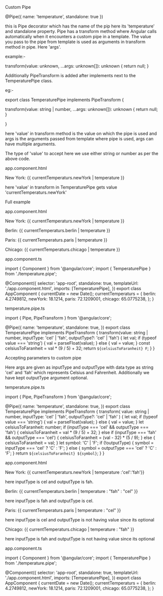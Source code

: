 Custom Pipe

@Pipe({
  name: 'temperature',
  standalone: true
})

this is Pipe decorator which has the name of the pip here its 'temperature' and standalone property.
Pipe has a transform method where Angular calls automatically when it encounters a custom pipe in a template. The value you pass to the pipe from template is used as arguments in transform method in pipe. Here 'args'. 

example:-

transform(value: unknown, ...args: unknown[]): unknown {
    return null;
  }


Additionally PipeTransform is added after implements next to the TemperaturePipe class.

eg:-

export class TemperaturePipe implements PipeTransform {

  transform(value: string | number, ...args: unknown[]): unknown {
    return null;
  }

}

here 'value' in transform method is the value on which the pipe is used and args is the arguments passed from template where pipe is used, args can have multiple arguments.

The type of 'value' to accept here we use either string or number as per the above code.

app.component.html

 <p>New York: {{ currentTemperaturs.newYork | temperature }}</p>

here 'value' in transform in TemperaturePipe gets value 'currentTemperaturs.newYork'

Full example

app.component.html

  <p>New York: {{ currentTemperaturs.newYork | temperature }}</p>
    <p>Berlin: {{ currentTemperaturs.berlin | temperature }}</p>
    <p>Paris: {{ currentTemperaturs.paris | temperature }}</p>
    <p>Chicago: {{ currentTemperaturs.chicago | temperature }}</p>

app.component.ts

import { Component } from '@angular/core';
import { TemperaturePipe } from './temperature.pipe';

@Component({
  selector: 'app-root',
  standalone: true,
  templateUrl: './app.component.html',
  imports: [TemperaturePipe],
})
export class AppComponent {
  currentDate = new Date();
  currentTemperaturs = {
    berlin: 4.2749812,
    newYork: 18.1214,
    paris: 72.1209001,
    chicago: 65.0775238,
  };
}


temperature.pipe.ts

import { Pipe, PipeTransform } from '@angular/core';

@Pipe({
  name: 'temperature',
  standalone: true,
})
export class TemperaturePipe implements PipeTransform {
  transform(value: string | number,  inputType: 'cel' | 'fah',
    outputType?: 'cel' | 'fah') {
    let val;
    if (typeof value === 'string') {
      val = parseFloat(value);
    } else {
      val = value;
    }
    const celsiusToFaranheit = val * (9 / 5) + 32;
    return `${celsiusToFaranheit} F`;
  }
}


Accepting parameters to custom pipe


Here args are given as inputType and outputType with data type as string 'cel' and 'fah' which represents Celsius and Fahrenheit. Additionally we have kept outputType argument optional.

temperature.pipe.ts

import { Pipe, PipeTransform } from '@angular/core';

@Pipe({
  name: 'temperature',
  standalone: true,
})
export class TemperaturePipe implements PipeTransform {
  transform(
    value: string | number,
    inputType: 'cel' | 'fah',
    outputType?: 'cel' | 'fah'
  ) {
    let val;
    if (typeof value === 'string') {
      val = parseFloat(value);
    } else {
      val = value;
    }
    let celsiusToFaranheit: number;
    if (inputType === 'cel' && outputType === 'fah') {
      celsiusToFaranheit = val * (9 / 5) + 32;
    } else if (inputType === 'fah' && outputType === 'cel') {
      celsiusToFaranheit = (val - 32) * (5 / 9);
    } else {
      celsiusToFaranheit = val;
    }
    let symbol: 'C' | 'F';
    if (!outputType) {
      symbol = inputType === 'cel' ? 'C' : 'F';
    } else {
      symbol = outputType === 'cel' ? 'C' : 'F';
    }
    return `${celsiusToFaranheit} ${symbol}`;
  }
}

app.component.html

<p>New York: {{ currentTemperaturs.newYork | temperature :'cel':'fah'}}</p>

here inputType is cel and outputType is fah.

 <p>Berlin: {{ currentTemperaturs.berlin | temperature : "fah" : "cel" }}</p>

here inputType is fah and outputType is cel.

 <p>Paris: {{ currentTemperaturs.paris | temperature : "cel" }}</p>

here inputType is cel and outputType is not having value since its optional

 <p>Chicago: {{ currentTemperaturs.chicago | temperature : "fah" }}</p>

here inputType is fah and outputType is not having value since its optional


app.component.ts

import { Component } from '@angular/core';
import { TemperaturePipe } from './temperature.pipe';

@Component({
  selector: 'app-root',
  standalone: true,
  templateUrl: './app.component.html',
  imports: [TemperaturePipe],
})
export class AppComponent {
  currentDate = new Date();
  currentTemperaturs = {
    berlin: 4.2749812,
    newYork: 18.1214,
    paris: 72.1209001,
    chicago: 65.0775238,
  };
}

